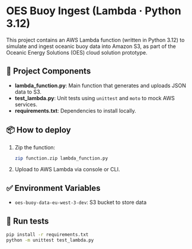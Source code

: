# OES Buoy Ingest (Lambda · Python 3.12)

This project contains an AWS Lambda function (written in Python 3.12) to simulate and ingest oceanic buoy data into Amazon S3, as part of the Oceanic Energy Solutions (OES) cloud solution prototype.

## 🧩 Project Components

- **lambda_function.py**: Main function that generates and uploads JSON data to S3.
- **test_lambda.py**: Unit tests using `unittest` and `moto` to mock AWS services.
- **requirements.txt**: Dependencies to install locally.

## 📦 How to deploy

1. Zip the function:
    ```bash
    zip function.zip lambda_function.py
    ```

2. Upload to AWS Lambda via console or CLI.

## ✅ Environment Variables

- `oes-buoy-data-eu-west-3-dev`: S3 bucket to store data

## 🧪 Run tests

```bash
pip install -r requirements.txt
python -m unittest test_lambda.py
